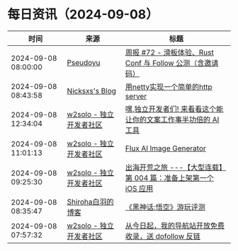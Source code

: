 ﻿# 每日资讯（2024-09-08）

|时间|来源|标题|
|---|---|---|
|2024-09-08 08:00:00|[Pseudoyu](https://www.pseudoyu.com/zh/index.xml)|[周报 #72 - 滑板体验、Rust Conf 与 Follow 公测（含邀请码）](https://www.pseudoyu.com/zh/2024/09/08/weekly_review_20240908/)|
|2024-09-08 08:43:58|[Nicksxs's Blog](https://nicksxs.me/atom.xml)|[用netty实现一个简单的http server](https://nicksxs.me/2024/09/08/%E7%94%A8netty%E5%AE%9E%E7%8E%B0%E4%B8%80%E4%B8%AA%E7%AE%80%E5%8D%95%E7%9A%84http-server/)|
|2024-09-08 12:34:04|[w2solo - 独立开发者社区](https://w2solo.com/topics/feed)|[嘿,独立开发者们! 来看看这个能让你的文案工作事半功倍的 AI 工具](https://w2solo.com/topics/5011)|
|2024-09-08 11:01:13|[w2solo - 独立开发者社区](https://w2solo.com/topics/feed)|[Flux AI Image Generator](https://w2solo.com/topics/5010)|
|2024-09-08 09:25:30|[w2solo - 独立开发者社区](https://w2solo.com/topics/feed)|[出海开荒之旅 ---【大型连载】第 004 篇：准备上架第一个 iOS 应用](https://w2solo.com/topics/5009)|
|2024-09-08 08:35:47|[Shiroha白羽的博客](https://hukeqing.github.io/rss.xml)|[《黑神话:悟空》游玩评测](https://blog.mauve.icu/2024/09/08/game/Black-Myth-Wukong/)|
|2024-09-08 07:57:32|[w2solo - 独立开发者社区](https://w2solo.com/topics/feed)|[从今日起，我的导航站开放免费收录，送 dofollow 反链](https://w2solo.com/topics/5008)|
